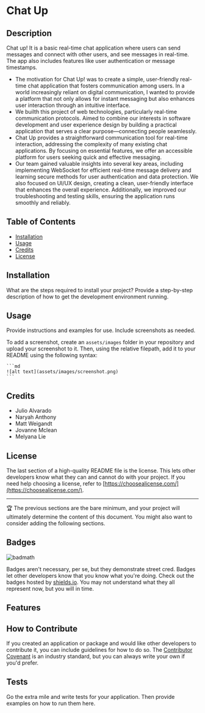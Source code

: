 # Chat Up

## Description
 Chat up! It is a basic real-time chat application where users can send messages and connect with other users, and see messages in real-time.  The app also includes features like user authentication or message timestamps. 

- The motivation for Chat Up! was to create a simple, user-friendly real-time chat application that fosters communication among users.  In a world increasingly reliant on digital communication, I wanted to provide a platform that not only allows for instant messaging but also enhances user interaction through an intuitive interface.
- We builth this project of web technologies, particularly real-time communication protocols. Aimed to combine our interests in software development and user experience design by building a practical application that serves a clear purpose—connecting people seamlessly. 
- Chat Up provides a straightforward communication tool for real-time interaction, addressing the complexity of many existing chat applications. By focusing on essential features, we offer an accessible platform for users seeking quick and effective messaging.
- Our team gained valuable insights into several key areas, including implementing WebSocket for efficient real-time message delivery and learning secure methods for user authentication and data protection. We also focused on UI/UX design, creating a clean, user-friendly interface that enhances the overall experience. Additionally, we improved our troubleshooting and testing skills, ensuring the application runs smoothly and reliably.

## Table of Contents 

- [Installation](#installation)
- [Usage](#usage)
- [Credits](#credits)
- [License](#license)

## Installation

What are the steps required to install your project? Provide a step-by-step description of how to get the development environment running.

## Usage

Provide instructions and examples for use. Include screenshots as needed.

To add a screenshot, create an `assets/images` folder in your repository and upload your screenshot to it. Then, using the relative filepath, add it to your README using the following syntax:

    ```md
    ![alt text](assets/images/screenshot.png)
    ```

## Credits

- Julio Alvarado
- Naryah Anthony
- Matt Weigandt
- Jovanne Mclean
- Melyana Lie

## License

The last section of a high-quality README file is the license. This lets other developers know what they can and cannot do with your project. If you need help choosing a license, refer to [https://choosealicense.com/](https://choosealicense.com/).

---

🏆 The previous sections are the bare minimum, and your project will ultimately determine the content of this document. You might also want to consider adding the following sections.

## Badges

![badmath](https://img.shields.io/github/languages/top/lernantino/badmath)

Badges aren't necessary, per se, but they demonstrate street cred. Badges let other developers know that you know what you're doing. Check out the badges hosted by [shields.io](https://shields.io/). You may not understand what they all represent now, but you will in time.

## Features



## How to Contribute

If you created an application or package and would like other developers to contribute it, you can include guidelines for how to do so. The [Contributor Covenant](https://www.contributor-covenant.org/) is an industry standard, but you can always write your own if you'd prefer.

## Tests

Go the extra mile and write tests for your application. Then provide examples on how to run them here.
